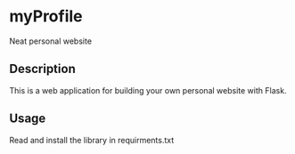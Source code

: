 # myProfile
Neat personal website
## Description
This is a web application for building your own personal website with Flask.
## Usage
Read and install the library in requirments.txt
